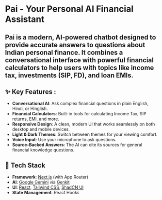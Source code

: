 # Pai - Your Personal AI Financial Assistant

Pai is a modern, AI-powered chatbot designed to provide accurate answers to questions about Indian personal finance. It combines a conversational interface with powerful financial calculators to help users with topics like income tax, investments (SIP, FD), and loan EMIs.
---

## ✨ Key Features :

- **Conversational AI**: Ask complex financial questions in plain English, Hindi, or Hinglish.
- **Financial Calculators**: Built-in tools for calculating Income Tax, SIP returns, EMI, and more.
- **Responsive Design**: A clean, modern UI that works seamlessly on both desktop and mobile devices.
- **Light & Dark Themes**: Switch between themes for your viewing comfort.
- **Voice Input**: Use your microphone to ask questions.
- **Source-Backed Answers**: The AI can cite its sources for general financial knowledge questions.

## 🚀 Tech Stack

- **Framework**: [Next.js](https://nextjs.org/) (with App Router)
- **AI**: [Google Gemini](https://ai.google/discover/gemini/) via [Genkit](https://firebase.google.com/docs/genkit)
- **UI**: [React](https://react.dev/), [Tailwind CSS](https://tailwindcss.com/), [ShadCN UI](https://ui.shadcn.com/)
- **State Management**: React Hooks

